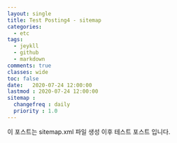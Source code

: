 ```yaml
---
layout: single
title: Test Posting4 - sitemap
categories:
  - etc
tags:
  - jeykll
  - github
  - markdown
comments: true  
classes: wide
toc: false
date:   2020-07-24 12:00:00 
lastmod : 2020-07-24 12:00:00
sitemap :
  changefreq : daily
  priority : 1.0
---
```

이 포스트는 sitemap.xml 파일 생성 이후 테스트 포스트 입니다.

